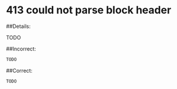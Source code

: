 # 413 could not parse block header

##Details:

TODO

##Incorrect:

```markdown
TODO
```

##Correct:

```markdown
TODO
```